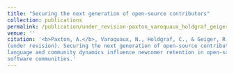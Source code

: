 ```yaml
---
title: "Securing the next generation of open-source contributors"
collection: publications
permalink: /publication/under_revision-paxton_varoquaux_holdgraf_geiger
venue: ''
citation: '<b>Paxton, A.</b>, Varoquaux, N., Holdgraf, C., & Geiger, R. S.
(under revision). Securing the next generation of open-source contributors: How
language and community dynamics influence newcomer retention in open-source
software communities.'
---
```


